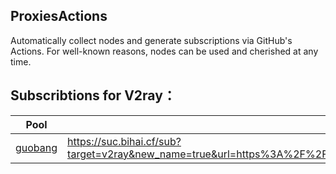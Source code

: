 ## ProxiesActions

Automatically collect nodes and generate subscriptions via GitHub's Actions. For well-known reasons, nodes can be used and cherished at any time.

## Subscribtions for V2ray：


| Pool                    |                          address|
| ----------------------- |  -------------------------------|
| [guobang](https://suc.bihai.cf/sub?target=v2ray&new_name=true&url=https%3A%2F%2Fraw.githubusercontent.com%2Fhermanb001%2FProxyTest%2Fmain%2Fsubscribe%2Fguobang)| https://suc.bihai.cf/sub?target=v2ray&new_name=true&url=https%3A%2F%2Fraw.githubusercontent.com%2Fhermanb001%2FProxyTest%2Fmain%2Fsubscribe%2Fguobang|
